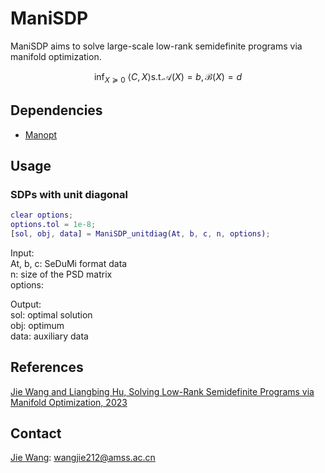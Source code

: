# ManiSDP
ManiSDP aims to solve large-scale low-rank semidefinite programs via manifold optimization.

$$\inf_{X\succeq0}\ \langle C, X\rangle \text{s.t.} \mathcal{A}(X)=b,  \mathcal{B}(X)=d$$

## Dependencies
- [Manopt](https://github.com/NicolasBoumal/manopt)

## Usage
### SDPs with unit diagonal

```matlab
clear options;
options.tol = 1e-8;
[sol, obj, data] = ManiSDP_unitdiag(At, b, c, n, options);
```

Input:  
At, b, c: SeDuMi format data   
n: size of the PSD matrix  
options:

Output:  
sol: optimal solution  
obj: optimum  
data: auxiliary data

## References
[Jie Wang and Liangbing Hu, Solving Low-Rank Semidefinite Programs via Manifold Optimization, 2023]()  

## Contact
[Jie Wang](https://wangjie212.github.io/jiewang/): wangjie212@amss.ac.cn  
